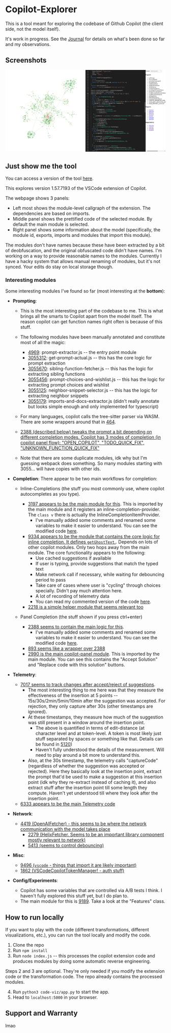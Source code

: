 # Copilot-Explorer

This is a tool meant for exploring the codebase of Github Copilot (the client side, not the model itself).

It's work in progress. See the [Journal](./Journal.md) for details on what's been done so far and my observations.

## Screenshots

![Screenshot 1](./images/screenshot-v0.png)

## Just show me the tool

You can access a version of the tool [here](codeviz/templates/code-viz.html).

This explores version 1.57.7193 of the VSCode extension of Copilot.

The webpage shows 3 panels:
- Left most shows the module-level callgraph of the extension. The dependencies are based on imports.
- Middle panel shows the prettified code of the selected module. By default the main module is selected.
- Right panel shows some information about the model (specifically, the module id, exports, imports and modules that import this module).

The modules don't have names because these have been extracted by a bit of deobfuscation, and the original obfuscated code didn't have names. I'm working on a way to provide reasonable names to the modules. Currently I have a hacky system that allows manual renaming of modules, but it's not synced. Your edits do stay on local storage though.

### Interesting modules

Some interesting modules I've found so far (most interesting at the **bottom**):
- **Prompting**:
  - This is the most interesting part of the codebase to me. This is what brings all the smarts to Copilot apart from the model itself. The reason copilot can get function names right often is because of this stuff.
  - The following modules have been manually annotated and constitute most of all the magic:
      - [4969](codeviz/templates/code-viz.html#m4969): prompt-extractor.js -- the entry point module
      - [3055312](codeviz/templates/code-viz.html#m3055312): get-prompt-actual.js -- this has the core logic for prompt extraction
      - [3055670](codeviz/templates/code-viz.html#m3055670): sibling-function-fetcher.js -- this has the logic for extracting sibling functions
      - [3055456](codeviz/templates/code-viz.html#m3055456): prompt-choices-and-wishlist.js -- this has the logic for extracting prompt choices and wishlist
      - [3055125](codeviz/templates/code-viz.html#m3055125): neighbor-snippet-selector.js -- this has the logic for extracting neighbor snippets
      - [3055179](codeviz/templates/code-viz.html#m3055179): imports-and-docs-extractor.js (didn't really annotate but looks simple enough and only implemented for typescript)
  - For many languages, copilot calls the tree-sitter parser via WASM. There are some wrappers around that in [464](codeviz/templates/code-viz.html#m464).
  - [2388 (described below) tweaks the prompt a bit depending on different completion modes. Copilot has 3 modes of completion (in copilot panel flow): "OPEN_COPILOT", "TODO_QUICK_FIX", "UNKNOWN_FUNCTION_QUICK_FIX"](codeviz/templates/code-viz.html#m2388)

  - Note that there are some duplicate modules, idk why but I'm guessing webpack does something. So many modules starting with 3055... will have copies with other ids.

- **Completion**:
  There appear to be two main workflows for completion:
  - Inline-Completions (the stuff you most commonly use, where copilot autocompletes as you type).
    - [3197 appears to be the main module for this](codeviz/templates/code-viz.html#m3197). This is imported by the main module and it registers an inline-completion-provider. The `class v` there is actually the InlineCompletionItemProvider.
      - I've manually added some comments and renamed some variables to make it easier to understand. You can see the modified code [here](codeviz/data/manually_annotated_modules/3197.js).
    - [9334 appears to be the module that contains the core logic for inline completion. It defines `getGhostText`.](codeviz/templates/code-viz.html#m9334). Depends on lots of other copilot modules. Only two hops away from the main module. The core functionality appears to the following:
      - Use cached suggestions if available
      - If user is typing, provide suggestions that match the typed text
      - Make network call if necessary, while waiting for debouncing period to pass
      - Take care of cases where user is "cycling" through choices specially. Didn't pay much attention here.
      - A lot of recording of telemetry data
      - You can read my commented version of the code [here](codeviz/data/manually_annotated_modules/9334.js).
    - [2218 is a simple helper module that seems relevant too](codeviz/templates/code-viz.html#m2218)
  
  - Panel Completion (the stuff shown if you press ctrl+enter)
    - [2388 seems to contain the main logic for this](codeviz/templates/code-viz.html#m2388).
      - I've manually added some comments and renamed some variables to make it easier to understand. You can see the modified code [here](codeviz/data/manually_annotated_modules/2388.js).
    - [893 seems like a wrapper over 2388](codeviz/templates/code-viz.html#m893)
    - [2990 is the main copilot-panel module](codeviz/templates/code-viz.html#m2990). This is imported by the main module. You can see this contains the "Accept Solution" and "Replace code with this solution" buttons.

- **Telemetry**:
  - [7017 seems to track changes after accept/reject of suggestions](codeviz/templates/code-viz.html#m7017).
    - The most interesting thing to me here was that they measure the effectiveness of the insertion at 5 points -- 15s/30s/2min/5min/10min after the suggestion was accepted. For rejection, they only capture after 30s (other timestamps are ignored).
    - At these timestamps, they measure how much of the suggestion was still present in a window around the insertion point.
      - The above is quantified in terms of edit-distance (at character level and at token-level. A token is most likely just stuff separated by spaces or something like that. Details can be found in [5120](codeviz/templates/code-viz.html#m5120))
      - Haven't fully understood the details of the measurement. Will need to play around a bit more to understand this.
    - Also, at the 30s timestamp, the telemetry calls "captureCode" (regardless of whether the suggestion was accepted or rejected). Here they basically look at the insertion point, extract the prompt that'd be used to make a suggestion at this insertion point (idk why they re-extract instead of caching it), and also extract stuff after the insertion point till some length they compute. Haven't yet understood till where they look after the insertion point.
  - [6333 appears to be the main Telemetry code](codeviz/templates/code-viz.html#m6333)

- **Network**:
  - [4419 (OpenAIFetcher) - this seems to be where the network communication with the model takes place](codeviz/templates/code-viz.html#m4419)
      - [2279 (HelixFetcher. Seems to be an important library component mostly relevant to network)](codeviz/templates/code-viz.html#m2279)
      - [5413 (seems to control debouncing)](codeviz/templates/code-viz.html#m5413)

- **Misc**:
  - [9496 (`vscode` - things that import it are likely important)](codeviz/templates/code-viz.html#m9496)
  - [1862 (VSCodeCopilotTokenManager! - auth stuff)](codeviz/templates/code-viz.html#m1862)

- **Config/Experiments**:
  - Copilot has some variables that are controlled via A/B tests I think. I haven't fully explored this stuff yet, but I do plan to.
  - The main module for this is [9189](codeviz/templates/code-viz.html#m9189). Take a look at the "Features" class.

## How to run locally

If you want to play with the code (different transformations, different visualizations, etc.), you can run the tool locally and modify the code.

1. Clone the repo
2. Run `npm install`
3. Run `node index.js` -- this processes the copilot extension code and produces modules by doing some automatic reverse engineering.

Steps 2 and 3 are optional. They're only needed if you modify the extension code or the transformation code. The repo already contains the processed modules.

4. Run `python3 code-viz/app.py` to start the app.
5. Head to `localhost:5000` in your browser.

## Support and Warranty

lmao